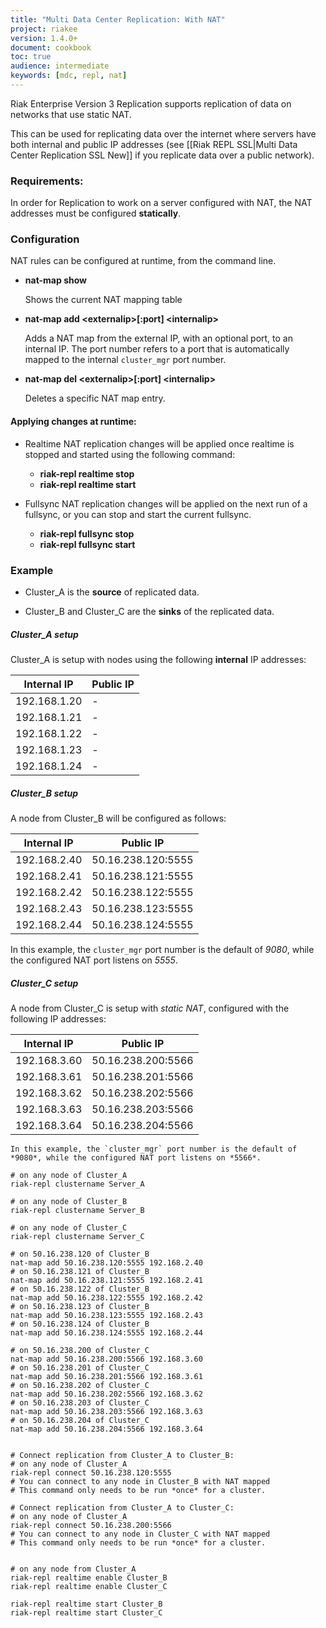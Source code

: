 ```yaml
---
title: "Multi Data Center Replication: With NAT"
project: riakee
version: 1.4.0+
document: cookbook
toc: true
audience: intermediate
keywords: [mdc, repl, nat]
---
```


Riak Enterprise Version 3 Replication supports replication of data on networks that use static NAT.

This can be used for replicating data over the internet where servers have both internal and public IP addresses (see [[Riak REPL SSL|Multi Data Center Replication SSL New]] if you replicate data over a public network).

### Requirements:
In order for Replication to work on a server configured with NAT, the NAT addresses must be configured **statically**.


### Configuration

NAT rules can be configured at runtime, from the command line.

* **nat-map show**

	Shows the current NAT mapping table

* **nat-map add \<externalip\>[:port] \<internalip\>**
	
	Adds a NAT map from the external IP, with an optional port, to an internal IP. The port number refers to a port that is automatically mapped to the internal  `cluster_mgr` port number.

* **nat-map del \<externalip\>[:port] \<internalip\>**

	Deletes a specific NAT map entry.

#### Applying changes at runtime: 

* Realtime NAT replication changes will be applied once realtime is stopped and started using the following command:

	* **riak-repl realtime stop <clustername>**
	* **riak-repl realtime start <clustername>**

* Fullsync NAT replication changes will be applied on the next run of a fullsync, or you can stop and start the current fullsync.

	* **riak-repl fullsync stop <clustername>**
	* **riak-repl fullsync start <clustername>**
	

### Example


* Cluster_A is the **source** of replicated data.

* Cluster_B and Cluster_C are the **sinks** of the replicated data.

##### **Cluster_A setup**

Cluster_A is setup with nodes using the following **internal** IP addresses: 

Internal IP  | Public IP       
-------------|-------------------
192.168.1.20 | -
192.168.1.21 | -
192.168.1.22 | -
192.168.1.23 | -
192.168.1.24 | -

##### **Cluster_B setup**

A node from Cluster_B will be configured as follows:

Internal IP  | Public IP       
-------------|-------------------
192.168.2.40 | 50.16.238.120:5555
192.168.2.41 | 50.16.238.121:5555
192.168.2.42 | 50.16.238.122:5555
192.168.2.43 | 50.16.238.123:5555
192.168.2.44 | 50.16.238.124:5555


In this example, the `cluster_mgr` port number is the default of *9080*, while the configured NAT port listens on *5555*.

##### **Cluster_C setup**

A node from Cluster_C is setup with *static NAT*, configured with the following IP addresses:

Internal IP  | Public IP       
-------------|-------------------
192.168.3.60 | 50.16.238.200:5566
192.168.3.61 | 50.16.238.201:5566
192.168.3.62 | 50.16.238.202:5566
192.168.3.63 | 50.16.238.203:5566
192.168.3.64 | 50.16.238.204:5566


	In this example, the `cluster_mgr` port number is the default of *9080*, while the configured NAT port listens on *5566*.


```   
# on any node of Cluster_A
riak-repl clustername Server_A

# on any node of Cluster_B
riak-repl clustername Server_B

# on any node of Cluster_C
riak-repl clustername Server_C

# on 50.16.238.120 of Cluster_B
nat-map add 50.16.238.120:5555 192.168.2.40
# on 50.16.238.121 of Cluster_B
nat-map add 50.16.238.121:5555 192.168.2.41 
# on 50.16.238.122 of Cluster_B
nat-map add 50.16.238.122:5555 192.168.2.42 
# on 50.16.238.123 of Cluster_B
nat-map add 50.16.238.123:5555 192.168.2.43 
# on 50.16.238.124 of Cluster_B
nat-map add 50.16.238.124:5555 192.168.2.44 

# on 50.16.238.200 of Cluster_C
nat-map add 50.16.238.200:5566 192.168.3.60
# on 50.16.238.201 of Cluster_C
nat-map add 50.16.238.201:5566 192.168.3.61 
# on 50.16.238.202 of Cluster_C
nat-map add 50.16.238.202:5566 192.168.3.62 
# on 50.16.238.203 of Cluster_C
nat-map add 50.16.238.203:5566 192.168.3.63 
# on 50.16.238.204 of Cluster_C
nat-map add 50.16.238.204:5566 192.168.3.64 


# Connect replication from Cluster_A to Cluster_B:
# on any node of Cluster_A
riak-repl connect 50.16.238.120:5555
# You can connect to any node in Cluster_B with NAT mapped
# This command only needs to be run *once* for a cluster.

# Connect replication from Cluster_A to Cluster_C:
# on any node of Cluster_A
riak-repl connect 50.16.238.200:5566
# You can connect to any node in Cluster_C with NAT mapped
# This command only needs to be run *once* for a cluster.


# on any node from Cluster_A
riak-repl realtime enable Cluster_B
riak-repl realtime enable Cluster_C

riak-repl realtime start Cluster_B
riak-repl realtime start Cluster_C

```


